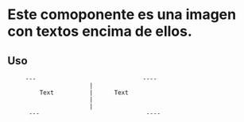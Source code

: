 # Este comoponente es una imagen con textos encima de ellos.

## Uso

```
     ---                              ----
                       |
         Text          |      Text
                       |
                       |
      ---                              ----

```
